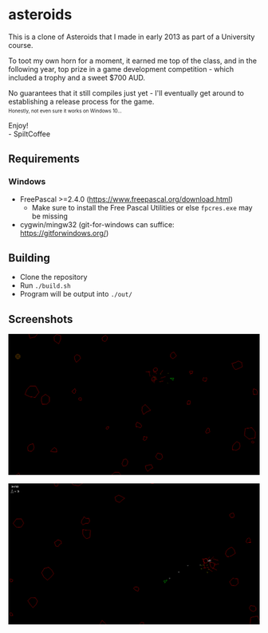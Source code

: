 # asteroids

This is a clone of Asteroids that I made in early 2013 as part of a University course. 

To toot my own horn for a moment, it earned me top of the class, and in the following year, top prize in a game development competition - which included a trophy and a sweet $700 AUD.

No guarantees that it still compiles just yet - I'll eventually get around to establishing a release process for the game.\
<small><small>Honestly, not even sure it works on Windows 10...</small></small>

Enjoy!\
\- SpiltCoffee

## Requirements
### Windows
* FreePascal >=2.4.0 (https://www.freepascal.org/download.html)
  * Make sure to install the Free Pascal Utilities or else `fpcres.exe` may be missing
* cygwin/mingw32 (git-for-windows can suffice: https://gitforwindows.org/)

## Building
* Clone the repository
* Run `./build.sh`
* Program will be output into `./out/`

## Screenshots

![Asteroids Screenshot #1](Artwork/Asteroids!.png)

![Asteroids Screenshot #2](Artwork/Asteroids!2.png)
